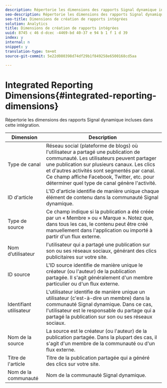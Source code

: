 ```yaml
---
description: Répertorie les dimensions des rapports Signal dynamique incluses dans cette intégration.
seo-description: Répertorie les dimensions des rapports Signal dynamique incluses dans cette intégration.
seo-title: Dimensions de création de rapports intégrées
solution: Analytics
title: Dimensions de création de rapports intégrées
uuid: 8745 c 46 d-dcec -4469-bd 40-37 e 94 b 1 f 1 d 39
index: y
internal: n
snippet: y
translation-type: tm+mt
source-git-commit: 5e22d080398d74df29b1f849258e6500168cd5aa

---
```



# Integrated Reporting Dimensions{#integrated-reporting-dimensions}

Répertorie les dimensions des rapports Signal dynamique incluses dans cette intégration.

| Dimension | Description |
|---|---|
| Type de canal | Réseau social (plateforme de blogs) où l'utilisateur a partagé une publication de communauté. Les utilisateurs peuvent partager une publication sur plusieurs canaux. Les clics et d'autres activités sont segmentés par canal. Ce champ affiche Facebook, Twitter, etc. pour déterminer quel type de canal génère l'activité. |
| ID d'article | L'ID d'article identifie de manière unique chaque élément de contenu dans la communauté Signal dynamique. |
| Type de source | Ce champ indique si la publication a été créée par un « Membre » ou « Marque ». Notez que, dans tous les cas, le contenu peut être créé manuellement dans l'application ou importé à partir d'un flux externe. |
| Nom d’utilisateur | l'utilisateur qui a partagé une publication sur son ou ses réseaux sociaux, générant des clics publicitaires sur votre site. |
| ID source | L'ID source identifie de manière unique le créateur (ou l'auteur) de la publication partagée. Il s'agit généralement d'un membre particulier ou d'un flux externe. |
| Identifiant utilisateur | L'utilisateur identifie de manière unique un utilisateur (c'est-à-dire un membre) dans la communauté Signal dynamique. Dans ce cas, l'utilisateur est le responsable du partage qui a partagé la publication sur son ou ses réseaux sociaux. |
| Nom de la source | La source est le créateur (ou l'auteur) de la publication partagée. Dans la plupart des cas, il s'agit d'un membre de la communauté ou d'un flux externe. |
| Titre de l'article | Titre de la publication partagée qui a généré des clics sur votre site. |
| Nom de la communauté | Nom de la communauté Signal dynamique. |

